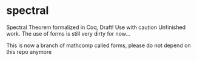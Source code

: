 # spectral
Spectral Theorem formalized in Coq, Draft! Use with caution
Unfinished work. The use of forms is still very dirty for now...

This is now a branch of mathcomp called forms, please do not depend on this repo anymore
